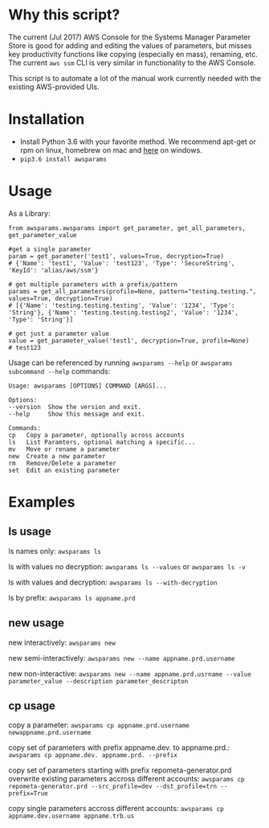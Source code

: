 # Why this script?

The current (Jul 2017) AWS Console for the Systems Manager Parameter
Store is good for adding and editing the values of parameters, but
misses key productivity functions like copying (especially en mass),
renaming, etc. The current `aws ssm` CLI is very similar in
functionality to the AWS Console.

This script is to automate a lot of the manual work currently needed
with the existing AWS-provided UIs.

# Installation

  - Install Python 3.6 with your favorite method. We recommend apt-get
    or rpm on linux, homebrew on mac and
    [here](https://www.python.org/downloads/) on windows.
  - `pip3.6 install awsparams`

# Usage

As a
Library:

``` sourceCode python
from awsparams.awsparams import get_parameter, get_all_parameters, get_parameter_value

#get a single parameter
param = get_parameter('test1', values=True, decryption=True)
# {'Name': 'test1', 'Value': 'test123', 'Type': 'SecureString', 'KeyId': 'alias/aws/ssm'}

# get multiple parameters with a prefix/pattern
params = get_all_parameters(profile=None, pattern="testing.testing.", values=True, decryption=True)
# [{'Name': 'testing.testing.testing', 'Value': '1234', 'Type': 'String'}, {'Name': 'testing.testing.testing2', 'Value': '1234', 'Type': 'String'}]

# get just a parameter value
value = get_parameter_value('test1', decryption=True, profile=None)
# test123
```

Usage can be referenced by running `awsparams --help` or `awsparams
subcommand --help` commands:

    Usage: awsparams [OPTIONS] COMMAND [ARGS]...
    
    Options:
    --version  Show the version and exit.
    --help     Show this message and exit.
    
    Commands:
    cp   Copy a parameter, optionally across accounts
    ls   List Paramters, optional matching a specific...
    mv   Move or rename a parameter
    new  Create a new parameter
    rm   Remove/Delete a parameter
    set  Edit an existing parameter

# Examples

## ls usage

ls names only: `awsparams ls`

ls with values no decryption: `awsparams ls --values` or `awsparams ls -v`

ls with values and decryption: `awsparams ls --with-decryption`

ls by prefix: `awsparams ls appname.prd`

## new usage

new interactively: `awsparams new`

new semi-interactively: `awsparams new --name appname.prd.username`

new non-interactive: `awsparams new --name appname.prd.usrname --value parameter_value
--description parameter_descripton`

## cp usage

copy a parameter: `awsparams cp appname.prd.username newappname.prd.username`

copy set of parameters with prefix appname.dev. to appname.prd.: `awsparams cp appname.dev. appname.prd. --prefix`

copy set of parameters starting with prefix repometa-generator.prd
overwrite existing parameters accross different accounts: `awsparams cp repometa-generator.prd --src_profile=dev --dst_profile=trn
--prefix=True`

copy single parameters accross different accounts: `awsparams cp appname.dev.username appname.trb.us`